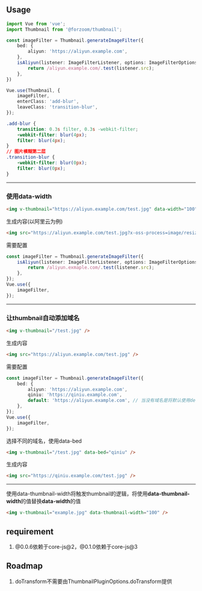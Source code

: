 ## Usage

```typescript
import Vue from 'vue';
import Thumbnail from '@forzoom/thumbnail';

const imageFilter = Thumbnail.generateImageFilter({
    bed: {
        aliyun: 'https://aliyun.example.com',
    },
    isAliyun(listener: ImageFilterListener, options: ImageFilterOptions) {
        return /aliyun.example.com/.test(listener.src);
    },
})

Vue.use(Thumbnail, {
    imageFilter,
    enterClass: 'add-blur',
    leaveClass: 'transition-blur',
});
```

```css
.add-blur {
    transition: 0.3s filter, 0.3s -webkit-filter;
    -webkit-filter: blur(4px);
    filter: blur(4px);
}
// 图片模糊第二层
.transition-blur {
    -webkit-filter: blur(0px);
    filter: blur(0px);
}
```

<hr>

### 使用data-width
```html
<img v-thumbnail="https://aliyun.example.com/test.jpg" data-width="100" />
```
生成内容(以阿里云为例)
```html
<img src="https://aliyun.example.com/test.jpg?x-oss-process=image/resize,w_100" />
```
需要配置
```typescript
const imageFilter = Thumbnail.generateImageFilter({
    isAliyun(listener: ImageFilterListener, options: ImageFilterOptions) {
        return /aliyun.exmaple.com/.test(listener.src);
    },
});
Vue.use({
    imageFilter,
});
```

<hr>

### 让thumbnail自动添加域名
```html
<img v-thumbnail="/test.jpg" />
```
生成内容
```html
<img src="https://aliyun.example.com/test.jpg" />
```
需要配置
```typescript
const imageFilter = Thumbnail.generateImageFilter({
    bed: {
        aliyun: 'https://aliyun.example.com',
        qiniu: 'https://qiniu.example.com',
        default: 'https://aliyun.example.com', // 当没有域名是将默认使用default对应的域名
    },
});
Vue.use({
    imageFilter,
});
```
选择不同的域名，使用data-bed
```html
<img v-thumbnail="/test.jpg" data-bed="qiniu" />
```
生成内容
```html
<img src="https://qiniu.example.com/test.jpg" />
```

<hr>

使用data-thumbnail-width将触发thumbnail的逻辑，将使用**data-thumbnail-width**的值替换**data-width**的值
```html
<img v-thumbnail="example.jpg" data-thumbnail-width="100" />
```

## requirement

1. @0.0.6依赖于core-js@2，@0.1.0依赖于core-js@3

## Roadmap

1. doTransform不需要由ThumbnailPluginOptions.doTransform提供